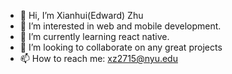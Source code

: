 - 👋 Hi, I’m Xianhui(Edward) Zhu
- 👀 I’m interested in web and mobile development. 
- 🌱 I’m currently learning react native. 
- 💞️ I’m looking to collaborate on any great projects
- 📫 How to reach me: xz2715@nyu.edu

<!---
EddieSource/EddieSource is a ✨ special ✨ repository because its `README.md` (this file) appears on your GitHub profile.
You can click the Preview link to take a look at your changes.
--->
